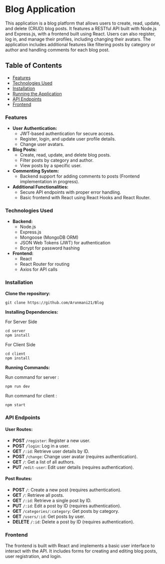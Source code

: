 # Blog Application

This application is a blog platform that allows users to create, read, update, and delete (CRUD) blog posts. It features a RESTful API built with Node.js and Express.js, with a frontend built using React. Users can also register, log in, and manage their profiles, including changing their avatars. The application includes additional features like filtering posts by category or author and handling comments for each blog post.

## Table of Contents

- [Features](#features)
- [Technologies Used](#technologies-used)
- [Installation](#installation)
- [Running the Application](#running-the-application)
- [API Endpoints](#api-endpoints)
- [Frontend](#frontend)

### Features

- **User Authentication:**
  - JWT-based authentication for secure access.
  - Register, login, and update user profile details.
  - Change user avatars.
- **Blog Posts:**
  - Create, read, update, and delete blog posts.
  - Filter posts by category and author.
  - View posts by a specific user.
- **Commenting System:**
  - Backend support for adding comments to posts (Frontend implementation in progress).
- **Additional Functionalities:**
  - Secure API endpoints with proper error handling.
  - Basic frontend with React using React Hooks and React Router.

### Technologies Used

- **Backend:**
  - Node.js
  - Express.js
  - Mongoose (MongoDB ORM)
  - JSON Web Tokens (JWT) for authentication
  - Bcrypt for password hashing
- **Frontend:**
  - React
  - React Router for routing
  - Axios for API calls

### Installation

**Clone the repository:**

```
git clone https://github.com/Arunmani21/Blog
```

**Installing Dependencies:**

For Server Side

```
cd server
npm install
```

For Client Side

```
cd client
npm install
```

**Running Commands:**

Run command for server :

```
npm run dev
```

Run command for client :

```
npm start
```

### API Endpoints

#### User Routes:

- **POST** `/register`: Register a new user.
- **POST** `/login`: Log in a user.
- **GET** `/:id`: Retrieve user details by ID.
- **POST** `/change`: Change user avatar (requires authentication).
- **GET** `/`: Get a list of all authors.
- **PUT** `/edit-user`: Edit user details (requires authentication).

#### Post Routes:

- **POST** `/`: Create a new post (requires authentication).
- **GET** `/`: Retrieve all posts.
- **GET** `/:id`: Retrieve a single post by ID.
- **PUT** `/:id`: Edit a post by ID (requires authentication).
- **GET** `/categories/:category`: Get posts by category.
- **GET** `/users/:id`: Get posts by user.
- **DELETE** `/:id`: Delete a post by ID (requires authentication).

### Frontend

The frontend is built with React and implements a basic user interface to interact with the API. It includes forms for creating and editing blog posts, user registration, and login.

